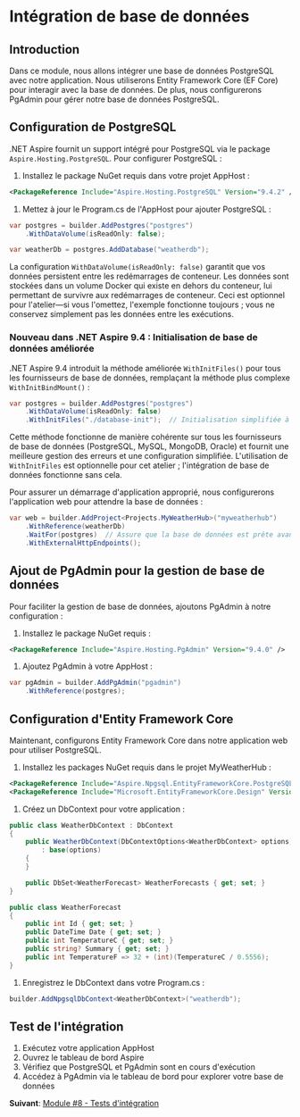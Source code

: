 # Intégration de base de données

## Introduction

Dans ce module, nous allons intégrer une base de données PostgreSQL avec notre application. Nous utiliserons Entity Framework Core (EF Core) pour interagir avec la base de données. De plus, nous configurerons PgAdmin pour gérer notre base de données PostgreSQL.

## Configuration de PostgreSQL

.NET Aspire fournit un support intégré pour PostgreSQL via le package `Aspire.Hosting.PostgreSQL`. Pour configurer PostgreSQL :

1. Installez le package NuGet requis dans votre projet AppHost :

```xml
<PackageReference Include="Aspire.Hosting.PostgreSQL" Version="9.4.2" />
```

1. Mettez à jour le Program.cs de l'AppHost pour ajouter PostgreSQL :

```csharp
var postgres = builder.AddPostgres("postgres")
    .WithDataVolume(isReadOnly: false);

var weatherDb = postgres.AddDatabase("weatherdb");
```

La configuration `WithDataVolume(isReadOnly: false)` garantit que vos données persistent entre les redémarrages de conteneur. Les données sont stockées dans un volume Docker qui existe en dehors du conteneur, lui permettant de survivre aux redémarrages de conteneur. Ceci est optionnel pour l'atelier—si vous l'omettez, l'exemple fonctionne toujours ; vous ne conservez simplement pas les données entre les exécutions.

### Nouveau dans .NET Aspire 9.4 : Initialisation de base de données améliorée

.NET Aspire 9.4 introduit la méthode améliorée `WithInitFiles()` pour tous les fournisseurs de base de données, remplaçant la méthode plus complexe `WithInitBindMount()` :

```csharp
var postgres = builder.AddPostgres("postgres")
    .WithDataVolume(isReadOnly: false)
    .WithInitFiles("./database-init");  // Initialisation simplifiée à partir de fichiers
```

Cette méthode fonctionne de manière cohérente sur tous les fournisseurs de base de données (PostgreSQL, MySQL, MongoDB, Oracle) et fournit une meilleure gestion des erreurs et une configuration simplifiée. L'utilisation de `WithInitFiles` est optionnelle pour cet atelier ; l'intégration de base de données fonctionne sans cela.

Pour assurer un démarrage d'application approprié, nous configurerons l'application web pour attendre la base de données :

```csharp
var web = builder.AddProject<Projects.MyWeatherHub>("myweatherhub")
    .WithReference(weatherDb)
    .WaitFor(postgres)  // Assure que la base de données est prête avant le démarrage de l'app
    .WithExternalHttpEndpoints();
```

## Ajout de PgAdmin pour la gestion de base de données

Pour faciliter la gestion de base de données, ajoutons PgAdmin à notre configuration :

1. Installez le package NuGet requis :

```xml
<PackageReference Include="Aspire.Hosting.PgAdmin" Version="9.4.0" />
```

1. Ajoutez PgAdmin à votre AppHost :

```csharp
var pgAdmin = builder.AddPgAdmin("pgadmin")
    .WithReference(postgres);
```

## Configuration d'Entity Framework Core

Maintenant, configurons Entity Framework Core dans notre application web pour utiliser PostgreSQL.

1. Installez les packages NuGet requis dans le projet MyWeatherHub :

```xml
<PackageReference Include="Aspire.Npgsql.EntityFrameworkCore.PostgreSQL" Version="9.4.2" />
<PackageReference Include="Microsoft.EntityFrameworkCore.Design" Version="9.0.0" />
```

1. Créez un DbContext pour votre application :

```csharp
public class WeatherDbContext : DbContext
{
    public WeatherDbContext(DbContextOptions<WeatherDbContext> options)
        : base(options)
    {
    }

    public DbSet<WeatherForecast> WeatherForecasts { get; set; }
}

public class WeatherForecast
{
    public int Id { get; set; }
    public DateTime Date { get; set; }
    public int TemperatureC { get; set; }
    public string? Summary { get; set; }
    public int TemperatureF => 32 + (int)(TemperatureC / 0.5556);
}
```

1. Enregistrez le DbContext dans votre Program.cs :

```csharp
builder.AddNpgsqlDbContext<WeatherDbContext>("weatherdb");
```

## Test de l'intégration

1. Exécutez votre application AppHost
1. Ouvrez le tableau de bord Aspire
1. Vérifiez que PostgreSQL et PgAdmin sont en cours d'exécution
1. Accédez à PgAdmin via le tableau de bord pour explorer votre base de données

**Suivant**: [Module #8 - Tests d'intégration](8-integration-testing.md)

